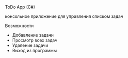 ToDo App (C#)

 консольное приложение для управления списком задач

 Возможности
- Добавление задачи
- Просмотр всех задач
- Удаление задачи
- Выход из программы
